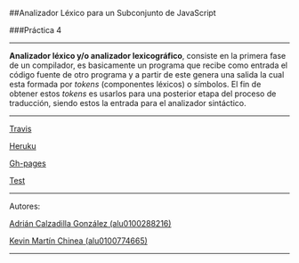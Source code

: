 ##Analizador Léxico para un Subconjunto de JavaScript

###Práctica 4

---

**Analizador léxico y/o analizador lexicográfico**,  consiste en la primera fase de un compilador, es basicamente un programa  que recibe como entrada el código fuente de otro programa y a partir de este genera una salida la cual esta formada por *tokens* (componentes léxicos) o símbolos. El fin de obtener estos *tokens* es usarlos para una posterior etapa del proceso de traducción, siendo estos la entrada para el analizador sintáctico.


---

[Travis](https://travis-ci.org/alu0100288216/PL_analizadorLexico/builds/55891410)


[Heruku](http://al-pl.herokuapp.com/)

[Gh-pages](http://alu0100288216.github.io/PL_analizadorLexico/)

[Test](http://al-pl.herokuapp.com/tests/index.html)

---

Autores:

[Adrián Calzadilla González (alu0100288216)](http://alu0100288216.github.io/)

[Kevin Martín Chinea (alu0100774665)](http://alu0100774665.github.io/)

---

